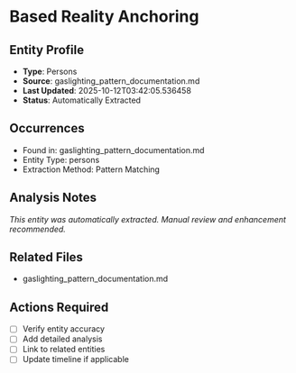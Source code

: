 # Based Reality Anchoring

## Entity Profile
- **Type**: Persons
- **Source**: gaslighting_pattern_documentation.md
- **Last Updated**: 2025-10-12T03:42:05.536458
- **Status**: Automatically Extracted

## Occurrences
- Found in: gaslighting_pattern_documentation.md
- Entity Type: persons
- Extraction Method: Pattern Matching

## Analysis Notes
*This entity was automatically extracted. Manual review and enhancement recommended.*

## Related Files
- gaslighting_pattern_documentation.md

## Actions Required
- [ ] Verify entity accuracy
- [ ] Add detailed analysis
- [ ] Link to related entities
- [ ] Update timeline if applicable
